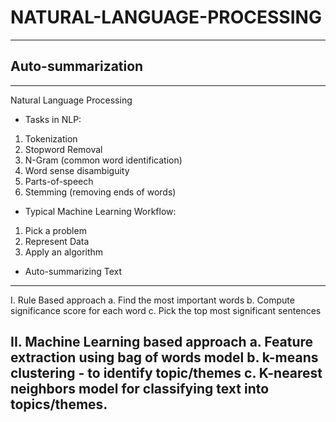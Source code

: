 # NATURAL-LANGUAGE-PROCESSING
-------------------------------

## Auto-summarization
------------------------
Natural Language Processing

* Tasks in NLP:
1. Tokenization
2. Stopword Removal
3. N-Gram (common word identification)
4. Word sense disambiguity
5. Parts-of-speech
6. Stemming (removing ends of words)

* Typical Machine Learning Workflow:
1. Pick a problem
2. Represent Data
3. Apply an algorithm

* Auto-summarizing Text
------------------------------
I. Rule Based approach
a. Find the most important words
b. Compute significance score for each word
c. Pick the top most significant sentences

II. Machine Learning based approach
a. Feature extraction using bag of words model
b. k-means clustering - to identify topic/themes
c. K-nearest neighbors model for classifying text into topics/themes.
------------------------------------------------------------------------------------------------------------------------------------------
